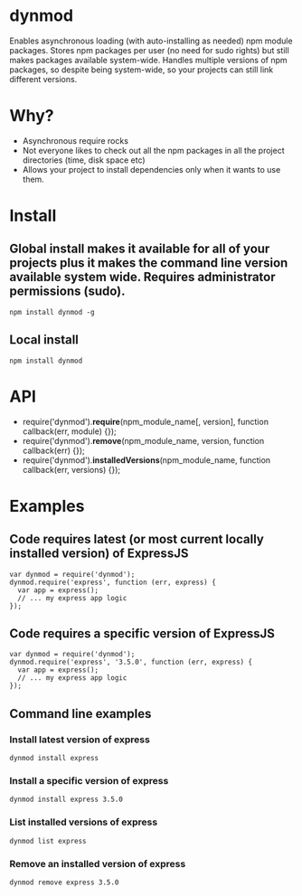 dynmod
=======

Enables asynchronous loading (with auto-installing as needed) npm module packages.
Stores npm packages per user (no need for sudo rights) but still makes packages available system-wide.
Handles multiple versions of npm packages, so despite being system-wide, so your projects can still link different versions.

# Why?
- Asynchronous require rocks
- Not everyone likes to check out all the npm packages in all the project directories (time, disk space etc)
- Allows your project to install dependencies only when it wants to use them.

# Install
## Global install makes it available for all of your projects plus it makes the command line version available system wide. Requires administrator permissions (sudo).
    npm install dynmod -g
## Local install
    npm install dynmod

# API
- require('dynmod').**require**(npm_module_name[, version], function callback(err, module) {});
- require('dynmod').**remove**(npm_module_name, version, function callback(err) {});
- require('dynmod').**installedVersions**(npm_module_name, function callback(err, versions) {});

# Examples
## Code requires latest (or most current locally installed version) of ExpressJS
    var dynmod = require('dynmod');
    dynmod.require('express', function (err, express) {
      var app = express();
      // ... my express app logic
    });

## Code requires a specific version of ExpressJS
    var dynmod = require('dynmod');
    dynmod.require('express', '3.5.0', function (err, express) {
      var app = express();
      // ... my express app logic
    });

## Command line examples
### Install latest version of express
    dynmod install express

### Install a specific version of express
    dynmod install express 3.5.0

### List installed versions of express
    dynmod list express

### Remove an installed version of express
    dynmod remove express 3.5.0
